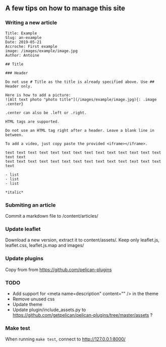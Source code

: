 ## A few tips on how to manage this site

### Writing a new article

```
Title: Example
Slug: an-example
Date: 2019-05-21
Accroche: First example
image: /images/example/image.jpg
Author: Antoine

## Title

### Header

Do not use # Title as the title is already specified above. Use ## Header only.

Here is how to add a picture:
![Alt text photo "photo title"](/images/example/image.jpg){: .image .center}

.center can also be .left or .right.

HTML tags are supported.

Do not use an HTML tag right after a header. Leave a blank line in between.

To add a video, just copy paste the provided <iframe></iframe>.

text text text text text text text text text text text text text text text text
text text text text text text text text text text text text text text text

- list
- list
- list

*italic*
```

### Submiting an article

Commit a markdown file to /content/articles/

### Update leaflet

Download a new version, extract it to content/assets/. Keep only leaflet.js,
leaflet.css, leaflet.js.map and images/

### Update plugins

Copy from from https://github.com/pelican-plugins

### TODO

- Add support for <meta name=description" content="" /> in the theme
- Remove unused css
- Update theme
- Update plugin/include_assets.py to
  https://github.com/getpelican/pelican-plugins/tree/master/assets ?

### Make test

When running `make test`, connect to http://127.0.0.1:8000/

